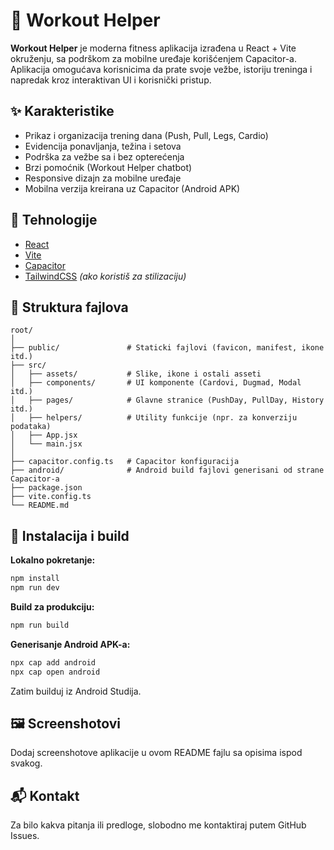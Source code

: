 
# 📱 Workout Helper

**Workout Helper** je moderna fitness aplikacija izrađena u React + Vite okruženju, sa podrškom za mobilne uređaje korišćenjem Capacitor-a. Aplikacija omogućava korisnicima da prate svoje vežbe, istoriju treninga i napredak kroz interaktivan UI i korisnički pristup.

## ✨ Karakteristike
- Prikaz i organizacija trening dana (Push, Pull, Legs, Cardio)
- Evidencija ponavljanja, težina i setova
- Podrška za vežbe sa i bez opterećenja
- Brzi pomoćnik (Workout Helper chatbot)
- Responsive dizajn za mobilne uređaje
- Mobilna verzija kreirana uz Capacitor (Android APK)

## 🧩 Tehnologije
- [React](https://reactjs.org/)
- [Vite](https://vitejs.dev/)
- [Capacitor](https://capacitorjs.com/)
- [TailwindCSS](https://tailwindcss.com/) *(ako koristiš za stilizaciju)*

## 📂 Struktura fajlova

```
root/
│
├── public/               # Staticki fajlovi (favicon, manifest, ikone itd.)
├── src/
│   ├── assets/           # Slike, ikone i ostali asseti
│   ├── components/       # UI komponente (Cardovi, Dugmad, Modal itd.)
│   ├── pages/            # Glavne stranice (PushDay, PullDay, History itd.)
│   ├── helpers/          # Utility funkcije (npr. za konverziju podataka)
│   ├── App.jsx
│   └── main.jsx
│
├── capacitor.config.ts   # Capacitor konfiguracija
├── android/              # Android build fajlovi generisani od strane Capacitor-a
├── package.json
├── vite.config.ts
└── README.md
```

## 📲 Instalacija i build

**Lokalno pokretanje:**
```bash
npm install
npm run dev
```

**Build za produkciju:**
```bash
npm run build
```

**Generisanje Android APK-a:**
```bash
npx cap add android
npx cap open android
```

Zatim builduj iz Android Studija.

## 🖼️ Screenshotovi
Dodaj screenshotove aplikacije u ovom README fajlu sa opisima ispod svakog.

## 📬 Kontakt
Za bilo kakva pitanja ili predloge, slobodno me kontaktiraj putem GitHub Issues.
